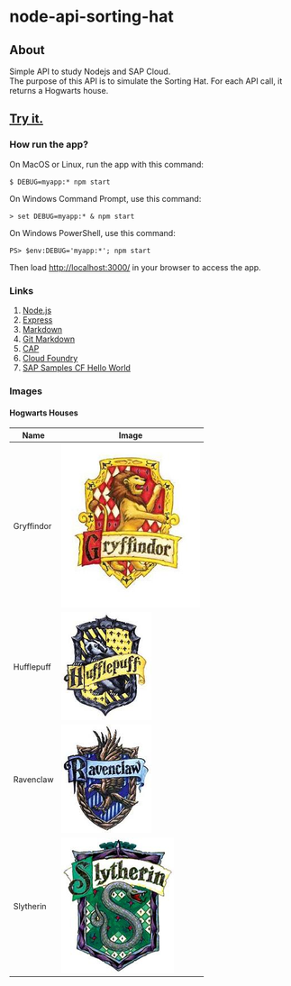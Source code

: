 # node-api-sorting-hat

## About

Simple API to study Nodejs and SAP Cloud.  
The purpose of this API is to simulate the Sorting Hat. For each API call, it returns a Hogwarts house.

## [Try it.](https://sap-cp-cf-sortinghat-bold-waterbuck-sf.cfapps.eu10.hana.ondemand.com/sortingHat)

### How run the app?

On MacOS or Linux, run the app with this command:

```console
$ DEBUG=myapp:* npm start
```

On Windows Command Prompt, use this command:

```console
> set DEBUG=myapp:* & npm start
```

On Windows PowerShell, use this command:

```console
PS> $env:DEBUG='myapp:*'; npm start
```

Then load <http://localhost:3000/> in your browser to access the app.

### Links

1. [Node.js](https://nodejs.org/en/)
2. [Express](http://expressjs.com/)
3. [Markdown](https://www.markdownguide.org/)
4. [Git Markdown](https://guides.github.com/features/mastering-markdown/)
5. [CAP](https://cap.cloud.sap/docs/)
6. [Cloud Foundry](https://docs.cloudfoundry.org/)
7. [SAP Samples CF Hello World](https://github.com/SAP-samples/cloud-cf-helloworld-nodejs)

### Images

#### Hogwarts Houses

|Name|Image|
|----|-----|
| Gryffindor | ![Gryffindor_Crest](./public/images/Gryffindor_Crest.jpg)|
| Hufflepuff | ![Hufflepuff_Crest](./public/images/Hufflepuff_Crest.jpg)|
| Ravenclaw | ![Ravenclaw_Crest](./public/images/Ravenclaw_Crest.jpg)|
| Slytherin | ![Slytherin_Crest](./public/images/Slytherin_Crest.jpg)|
